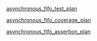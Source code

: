 [asynchronous_fifo_test_plan](https://docs.google.com/spreadsheets/d/1rAp9arjCodE2heB7IrPtj94zT-Pmj0Xe/edit?usp=drive_link&ouid=113766502478178390742&rtpof=true&sd=true)

[asynchronous_fifo_coverage_plan](https://docs.google.com/spreadsheets/d/1rAp9arjCodE2heB7IrPtj94zT-Pmj0Xe/edit?usp=drive_link&ouid=113766502478178390742&rtpof=true&sd=true)

[asynchronous_fifo_assertion_plan](https://docs.google.com/spreadsheets/d/1rAp9arjCodE2heB7IrPtj94zT-Pmj0Xe/edit?usp=drive_link&ouid=113766502478178390742&rtpof=true&sd=true)
